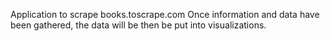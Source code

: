 Application to scrape books.toscrape.com
Once information and data have been gathered,
the data will be then be put into visualizations.